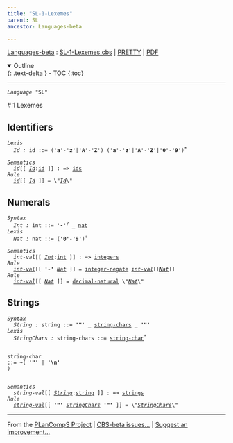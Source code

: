 ```yaml
---
title: "SL-1-Lexemes"
parent: SL
ancestor: Languages-beta

---
```


[Languages-beta] : [SL-1-Lexemes.cbs] \| [PRETTY] \| [PDF]

<details open markdown="block">
  <summary>
    Outline
  </summary>
  {: .text-delta }
- TOC
{:toc}
</details>

----
<div class="highlighter-rouge"><pre class="highlight"><code><i class="keyword">Language</i> <span id="Language_SL">"SL"</span></code></pre></div>
# <span id="SectionNumber_1">1</span> Lexemes

## Identifiers

<div class="highlighter-rouge"><pre class="highlight"><code><i class="keyword">Lexis</i>
  <i class="keyword"></i><i class="var"><i class="var"><span id="VariableStem_Id">Id</span></i> :</i> <span class="syn-name"><span id="SyntaxName_id">id</span></span> ::= (<b class="atom">'a'</b>-<b class="atom">'z'</b>|<b class="atom">'A'</b>-<b class="atom">'Z'</b>) (<b class="atom">'a'</b>-<b class="atom">'z'</b>|<b class="atom">'A'</b>-<b class="atom">'Z'</b>|<b class="atom">'0'</b>-<b class="atom">'9'</b>)<sup class="sup">*</sup></code></pre></div>

<div class="highlighter-rouge"><pre class="highlight"><code><i class="keyword">Semantics</i>
  <i class="sem-name"><span id="SemanticsName_id">id</span></i>[[ <span id="Variable57_Id"><i class="var"><a href="#VariableStem_Id">Id</a></i></span>:<span class="syn-name"><a href="#SyntaxName_id">id</a></span> ]] : => <span class="name"><a href="../../../../../Funcons-beta/Computations/Normal/Binding/index.html#Name_ids">ids</a></span>
<i class="keyword">Rule</i>
  <i class="sem-name"><a href="#SemanticsName_id">id</a></i>[[ <span id="Variable71_Id"><i class="var"><a href="#VariableStem_Id">Id</a></i></span> ]] = \"<a href="#Variable71_Id"><i class="var">Id</i></a>\"</code></pre></div>


## Numerals


<div class="highlighter-rouge"><pre class="highlight"><code><i class="keyword">Syntax</i>
  <i class="keyword"></i><i class="var"><i class="var"><span id="VariableStem_Int">Int</span></i> :</i> <span class="syn-name"><span id="SyntaxName_int">int</span></span> ::= <b class="atom">'-'</b><sup class="sup">?</sup> _ <span class="syn-name"><a href="#SyntaxName_nat">nat</a></span>
<i class="keyword">Lexis</i>
  <i class="keyword"></i><i class="var"><i class="var"><span id="VariableStem_Nat">Nat</span></i> :</i> <span class="syn-name"><span id="SyntaxName_nat">nat</span></span> ::= (<b class="atom">'0'</b>-<b class="atom">'9'</b>)<sup class="sup">+</sup></code></pre></div>

<div class="highlighter-rouge"><pre class="highlight"><code><i class="keyword">Semantics</i>
  <i class="sem-name"><span id="SemanticsName_int-val">int-val</span></i>[[ <span id="Variable152_Int"><i class="var"><a href="#VariableStem_Int">Int</a></i></span>:<span class="syn-name"><a href="#SyntaxName_int">int</a></span> ]] : => <span class="name"><a href="../../../../../Funcons-beta/Values/Primitive/Integers/index.html#Name_integers">integers</a></span>
<i class="keyword">Rule</i>
  <i class="sem-name"><a href="#SemanticsName_int-val">int-val</a></i>[[ <b class="atom">'-'</b> <span id="Variable168_Nat"><i class="var"><a href="#VariableStem_Nat">Nat</a></i></span> ]] = <span class="name"><a href="../../../../../Funcons-beta/Values/Primitive/Integers/index.html#Name_integer-negate">integer-negate</a></span> <i class="sem-name"><a href="#SemanticsName_int-val">int-val</a></i>[[<a href="#Variable168_Nat"><i class="var">Nat</i></a>]]
<i class="keyword">Rule</i>
  <i class="sem-name"><a href="#SemanticsName_int-val">int-val</a></i>[[ <span id="Variable200_Nat"><i class="var"><a href="#VariableStem_Nat">Nat</a></i></span> ]] = <span class="name"><a href="../../../../../Funcons-beta/Values/Primitive/Integers/index.html#Name_decimal-natural">decimal-natural</a></span> \"<a href="#Variable200_Nat"><i class="var">Nat</i></a>\"</code></pre></div>


## Strings


<div class="highlighter-rouge"><pre class="highlight"><code><i class="keyword">Syntax</i>
  <i class="keyword"></i><i class="var"><i class="var"><span id="VariableStem_String">String</span></i> :</i> <span class="syn-name"><span id="SyntaxName_string">string</span></span> ::= <b class="atom">'"'</b> _ <span class="syn-name"><a href="#SyntaxName_string-chars">string-chars</a></span> _ <b class="atom">'"'</b>
<i class="keyword">Lexis</i>
  <i class="keyword"></i><i class="var"><i class="var"><span id="VariableStem_StringChars">StringChars</span></i> :</i> <span class="syn-name"><span id="SyntaxName_string-chars">string-chars</span></span> ::= <span class="syn-name"><a href="#SyntaxName_string-char">string-char</a></span><sup class="sup">*</sup>
  
  <i class="keyword"></i><i class="var"></i><span class="syn-name"><span id="SyntaxName_string-char">string-char</span></span> ::= ~( <b class="atom">'"'</b> | <b class="atom">'\n'</b> )</code></pre></div>

<div class="highlighter-rouge"><pre class="highlight"><code><i class="keyword">Semantics</i>
  <i class="sem-name"><span id="SemanticsName_string-val">string-val</span></i>[[ <span id="Variable298_String"><i class="var"><a href="#VariableStem_String">String</a></i></span>:<span class="syn-name"><a href="#SyntaxName_string">string</a></span> ]] : => <span class="name"><a href="../../../../../Funcons-beta/Values/Composite/Strings/index.html#Name_strings">strings</a></span>
<i class="keyword">Rule</i>
  <i class="sem-name"><a href="#SemanticsName_string-val">string-val</a></i>[[ <b class="atom">'"'</b> <span id="Variable314_StringChars"><i class="var"><a href="#VariableStem_StringChars">StringChars</a></i></span> <b class="atom">'"'</b> ]] = \"<a href="#Variable314_StringChars"><i class="var">StringChars</i></a>\"</code></pre></div>



[Funcons-beta]: /CBS-beta/docs/Funcons-beta
  "FUNCONS-BETA"
[Unstable-Funcons-beta]: /CBS-beta/docs/Unstable-Funcons-beta
  "UNSTABLE-FUNCONS-BETA"
[Languages-beta]: /CBS-beta/docs/Languages-beta
  "LANGUAGES-BETA"
[Unstable-Languages-beta]: /CBS-beta/docs/Unstable-Languages-beta
  "UNSTABLE-LANGUAGES-BETA"
[CBS-beta]: /CBS-beta
  "CBS-BETA"
[SL-1-Lexemes.cbs]: https://github.com/plancomps/CBS-beta/blob/master/Languages-beta/SL/SL-cbs/SL/SL-1-Lexemes/SL-1-Lexemes.cbs
  "CBS SOURCE FILE ON GITHUB"
[PLAIN]: /CBS-beta/docs/Languages-beta/SL/SL-cbs/SL/SL-1-Lexemes
  "CBS SOURCE WEB PAGE"
[PRETTY]: /CBS-beta/math/Languages-beta/SL/SL-cbs/SL/SL-1-Lexemes
  "CBS-KATEX WEB PAGE"
[PDF]: https://github.com/plancomps/CBS-beta/blob/master/Languages-beta/SL/SL-cbs/SL/SL-1-Lexemes/SL-1-Lexemes.pdf
  "CBS-LATEX PDF FILE"
[PLanCompS Project]: https://plancomps.github.io
  "PROGRAMMING LANGUAGE COMPONENTS AND SPECIFICATIONS PROJECT HOME PAGE"

____

From the [PLanCompS Project] | [CBS-beta issues...] | [Suggest an improvement...]

[CBS-beta issues...]: https://github.com/plancomps/CBS-beta/issues
   "CBS-BETA ISSUE REPORTS ON GITHUB"
 [Suggest an improvement...]: mailto:plancomps@gmail.com?Subject=CBS-beta%20-%20comment&Body=Re%3A%20CBS-beta%20specification%20at%20SL/SL-1-Lexemes/SL-1-Lexemes.cbs%0A%0AComment/Query/Issue/Suggestion%3A%0A%0A%0ASignature%3A%0A
   "GENERATE AN EMAIL TEMPLATE"

